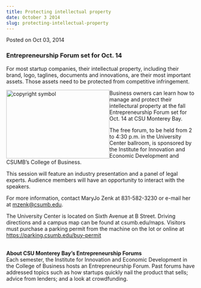 ```yaml
---
title: Protecting intellectual property
date: October 3 2014
slug: protecting-intellectual-property
---
```


 



<span class="date">Posted on Oct 03, 2014    </span>
<h3>Entrepreneurship Forum set for Oct. 14</h3>
<p>For most startup companies, their intellectual property,
including their brand, logo, taglines, documents and innovations,
are their most important assets. Those assets need to be protected
from competitive infringement.</p>
<p><img alt="copyright symbol" src="https://news.csumb.edu/sites/default/files/65/attachments/news/images/copyright.jpeg" style="float:left; width:275px; height:183px">Business owners can
learn how to manage and protect their intellectural property at the
fall Entrepreneurship Forum set for Oct. 14 at CSU Monterey
Bay.</img></p>
<p>The free forum, to be held from 2 to 4:30 p.m. in the University
Center ballroom, is sponsored by the Institute for Innovation and
Economic Development and CSUMB&#x2019;s College of Business.</p>
<p>This session will feature an industry presentation and a panel
of legal experts. Audience members will have an opportunity to
interact with the speakers.</p>
<p>For more information, contact MaryJo Zenk at 831-582-3230 or
e-mail her at <a href="mailto:mzenk@csumb.edu">mzenk@csumb.edu</a>.</p>
<p>The University Center is located on Sixth Avenue at B Street.
Driving directions and a campus map can be found at csumb.edu/maps.
Visitors must purchase a parking permit from the machine on the lot
or online at <a href="https://parking.csumb.edu/buy-permit" title="https://parking.csumb.edu/buy-permit">https://parking.csumb.edu/buy-permit</a></p>
<p><br>
<strong>About CSU Monterey Bay&#x2019;s Entrepreneurship
Forums</strong><br>
Each semester, the Institute for Innovation and Economic
Development in the College of Business hosts an Entrepreneurship
Forum. Past forums have addressed topics such as how startups
quickly nail the product that sells; advice from lenders; and a
look at crowdfunding.</br></br></p>





 
